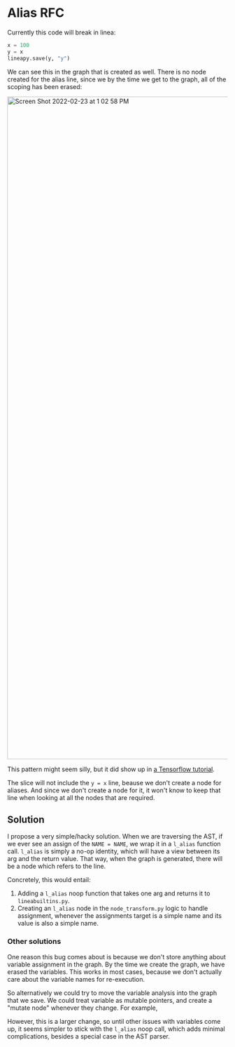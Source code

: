 # Alias RFC

Currently this code will break in linea:

```python
x = 100
y = x
lineapy.save(y, "y")
```

We can see this in the graph that is created as well. There is no node created for the alias line, since we by the time we get to the graph, all of the scoping has been erased:

<img width="1511" alt="Screen Shot 2022-02-23 at 1 02 58 PM" src="https://user-images.githubusercontent.com/1186124/155382719-b876ec29-fe3f-473f-9c7d-cb96dc8a98c1.png">


This pattern might seem silly, but it did show up in [a Tensorflow tutorial](https://www.tensorflow.org/tutorials/images/transfer_learning_with_hub#download_the_classifier).

The slice will not include the `y = x` line, beause we don't create a node for aliases. And since we don't create a node for it, it won't know to keep that
line when looking at all the nodes that are required.

## Solution

I propose a very simple/hacky solution. When we are traversing the AST, if we ever see an assign of the `NAME = NAME`, we wrap it in a `l_alias` function call.
`l_alias` is simply a no-op identity, which will have a view between its arg and the return value.
That way, when the graph is generated, there will be a node which refers to the line.


Concretely, this would entail:

1. Adding a `l_alias` noop function that takes one arg and returns it to `lineabuiltins.py`.
2. Creating an `l_alias` node in the `node_transform.py` logic to handle assignment, whenever the assignments target is a simple name and its value is also a simple name.

### Other solutions

One reason this bug comes about is because we don't store anything about variable assignment in the graph. By the time we create the graph, we have erased the variables.
This works in most cases, because we don't actually care about the variable names for re-execution.

So alternatively we could try to move the variable analysis into the graph that we save. We could treat variable as mutable pointers, and create a "mutate node"
whenever they change. For example, 

However, this is a larger change, so until other issues with variables come up, it seems simpler to stick with the `l_alias` noop call, which adds minimal complications,
besides a special case in the AST parser.
